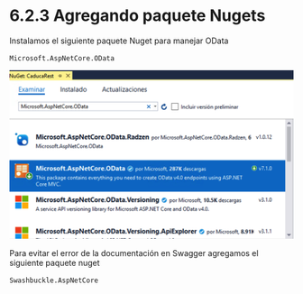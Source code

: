 # 6.2.3 Agregando paquete Nugets

Instalamos el siguiente paquete Nuget para manejar OData

```text
Microsoft.AspNetCore.OData
```

![](../../.gitbook/assets/image%20%2815%29.png)

Para evitar el error de la documentación en Swagger agregamos el siguiente paquete nuget

```text
Swashbuckle.AspNetCore
```

